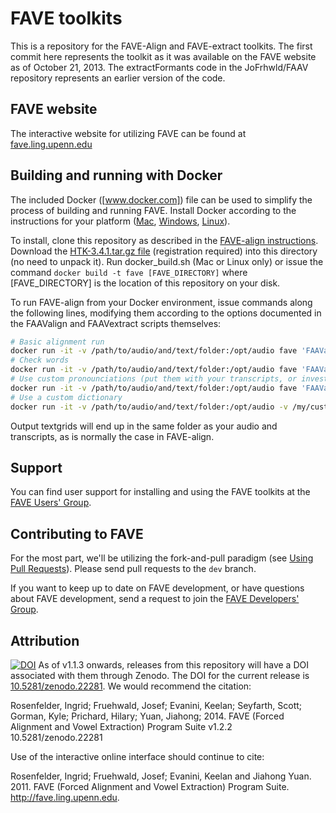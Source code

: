 # FAVE toolkits

This is a repository for the FAVE-Align and FAVE-extract toolkits.
The first commit here represents the toolkit as it was available on the FAVE website as of October 21, 2013.
The extractFormants code in the JoFrhwld/FAAV repository represents an earlier version of the code.

## FAVE website

The interactive website for utilizing FAVE can be found at [fave.ling.upenn.edu](http://fave.ling.upenn.edu/)

## Building and running with Docker

The included Docker ([www.docker.com]) file can be used to simplify the process of building and running FAVE. Install Docker according to the instructions for your platform ([Mac](https://docs.docker.com/engine/installation/mac/), [Windows](https://docs.docker.com/engine/installation/windows/), [Linux](https://docs.docker.com/engine/installation/linux/)).

To install, clone this repository as described in the [FAVE-align instructions](/wiki/Installing-FAVE-align#downloading-fave-align). Download the [HTK-3.4.1.tar.gz file](http://htk.eng.cam.ac.uk/download.shtml) (registration required) into this directory (no need to unpack it). Run docker_build.sh (Mac or Linux only) or issue the command `docker build -t fave [FAVE_DIRECTORY]` where \[FAVE_DIRECTORY\] is the location of this repository on your disk. 

To run FAVE-align from your Docker environment, issue commands along the following lines, modifying them according to the options documented in the FAAValign and FAAVextract scripts themselves:

``` sh
# Basic alignment run 
docker run -it -v /path/to/audio/and/text/folder:/opt/audio fave 'FAAValign.py -v /opt/audio/my_audio.wav'
# Check words
docker run -it -v /path/to/audio/and/text/folder:/opt/audio fave 'FAAValign.py -vc /opt/audio/unknown_words.txt /opt/audio/my_audio.wav'
# Use custom pronounciations (put them with your transcripts, or investigate the --volume option for Docker)
docker run -it -v /path/to/audio/and/text/folder:/opt/audio fave 'FAAValign.py -vi /opt/audio/new_words.txt /opt/audio/my_audio.wav'
# Use a custom dictionary
docker run -it -v /path/to/audio/and/text/folder:/opt/audio -v /my/custom/dict:/opt/dict fave 'FAAValign.py -v --dict /opt/dict /opt/audio/my_audio.wav'
```
Output textgrids will end up in the same folder as your audio and transcripts, as is normally the case in FAVE-align.

## Support

You can find user support for installing and using the FAVE toolkits at the [FAVE Users' Group](https://groups.google.com/forum/#!forum/fave-users).

## Contributing to FAVE
For the most part, we'll be utilizing the fork-and-pull paradigm (see [Using Pull Requests](https://help.github.com/articles/using-pull-requests)). Please send pull requests to the `dev` branch.

If you want to keep up to date on FAVE development, or have questions about FAVE development, send a request to join the [FAVE Developers' Group](https://groups.google.com/forum/#!forum/fave-dev).

## Attribution
[![DOI](https://zenodo.org/badge/doi/10.5281/zenodo.22281.svg)](http://dx.doi.org/10.5281/zenodo.22281)
As of v1.1.3 onwards, releases from this repository will have a DOI associated with them through Zenodo. The DOI for the current release is [10.5281/zenodo.22281](http://dx.doi.org/10.5281/zenodo.22281). We would recommend the citation:

Rosenfelder, Ingrid; Fruehwald, Josef; Evanini, Keelan; Seyfarth, Scott; Gorman, Kyle; Prichard, Hilary; Yuan, Jiahong; 2014. FAVE (Forced Alignment and Vowel Extraction) Program Suite v1.2.2 10.5281/zenodo.22281

Use of the interactive online interface should continue to cite:

Rosenfelder, Ingrid; Fruehwald, Josef; Evanini, Keelan and Jiahong Yuan. 2011. FAVE (Forced Alignment and Vowel Extraction) Program Suite. http://fave.ling.upenn.edu.
